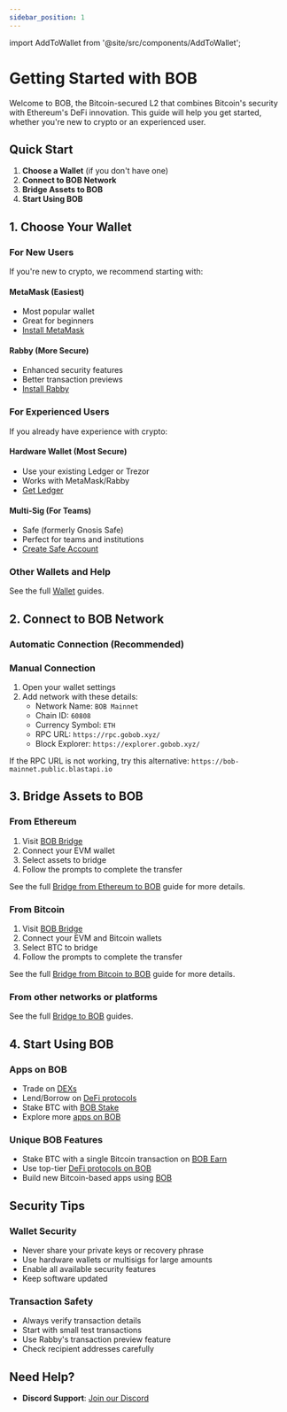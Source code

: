 ```yaml
---
sidebar_position: 1
---
```


import AddToWallet from '@site/src/components/AddToWallet';

# Getting Started with BOB

Welcome to BOB, the Bitcoin-secured L2 that combines Bitcoin's security with Ethereum's DeFi innovation. This guide will help you get started, whether you're new to crypto or an experienced user.

## Quick Start

1. **Choose a Wallet** (if you don't have one)
2. **Connect to BOB Network**
3. **Bridge Assets to BOB**
4. **Start Using BOB**

## 1. Choose Your Wallet

### For New Users
If you're new to crypto, we recommend starting with:

#### MetaMask (Easiest)
- Most popular wallet
- Great for beginners
- [Install MetaMask](https://metamask.io/)

#### Rabby (More Secure)
- Enhanced security features
- Better transaction previews
- [Install Rabby](https://rabby.io/)

### For Experienced Users
If you already have experience with crypto:

#### Hardware Wallet (Most Secure)
- Use your existing Ledger or Trezor
- Works with MetaMask/Rabby
- [Get Ledger](https://www.ledger.com/)

#### Multi-Sig (For Teams)
- Safe (formerly Gnosis Safe)
- Perfect for teams and institutions
- [Create Safe Account](https://safe.gobob.xyz/welcome/accounts)

### Other Wallets and Help

See the full [Wallet](/learn/user-guides/wallet-guide) guides.

## 2. Connect to BOB Network

### Automatic Connection (Recommended)

<AddToWallet />

### Manual Connection
1. Open your wallet settings
2. Add network with these details:
   - Network Name: `BOB Mainnet`
   - Chain ID: `60808`
   - Currency Symbol: `ETH`
   - RPC URL: `https://rpc.gobob.xyz/`
   - Block Explorer: `https://explorer.gobob.xyz/`

If the RPC URL is not working, try this alternative: `https://bob-mainnet.public.blastapi.io`

## 3. Bridge Assets to BOB

### From Ethereum

1. Visit [BOB Bridge](https://app.gobob.xyz/en?network=ethereum)
2. Connect your EVM wallet
3. Select assets to bridge
4. Follow the prompts to complete the transfer

See the full [Bridge from Ethereum to BOB](/learn/user-guides/onboard-to-bob/ethereum-bridge) guide for more details.

### From Bitcoin

1. Visit [BOB Bridge](https://app.gobob.xyz/en?network=bitcoin)
2. Connect your EVM and Bitcoin wallets
3. Select BTC to bridge
4. Follow the prompts to complete the transfer

See the full [Bridge from Bitcoin to BOB](/learn/user-guides/onboard-to-bob/bob-gateway) guide for more details.

### From other networks or platforms

See the full [Bridge to BOB](/learn/user-guides/onboard-to-bob) guides.

## 4. Start Using BOB

### Apps on BOB

- Trade on [DEXs](https://app.gobob.xyz/en/apps?category=DEX)
- Lend/Borrow on [DeFi protocols](https://app.gobob.xyz/en/apps?category=Lending+%26+Borrowing)
- Stake BTC with [BOB Stake](https://app.gobob.xyz/earn)
- Explore more [apps on BOB](https://app.gobob.xyz/en/apps)

### Unique BOB Features

- Stake BTC with a single Bitcoin transaction on [BOB Earn](https://app.gobob.xyz/earn)
- Use top-tier [DeFi protocols on BOB](https://app.gobob.xyz/en/apps?category=DeFi)
- Build new Bitcoin-based apps using [BOB](/learn/builder-guides/hello-bitcoin/)

## Security Tips

### Wallet Security
- Never share your private keys or recovery phrase
- Use hardware wallets or multisigs for large amounts
- Enable all available security features
- Keep software updated

### Transaction Safety
- Always verify transaction details
- Start with small test transactions
- Use Rabby's transaction preview feature
- Check recipient addresses carefully

## Need Help?

- **Discord Support**: [Join our Discord](https://discord.gg/gobob)
